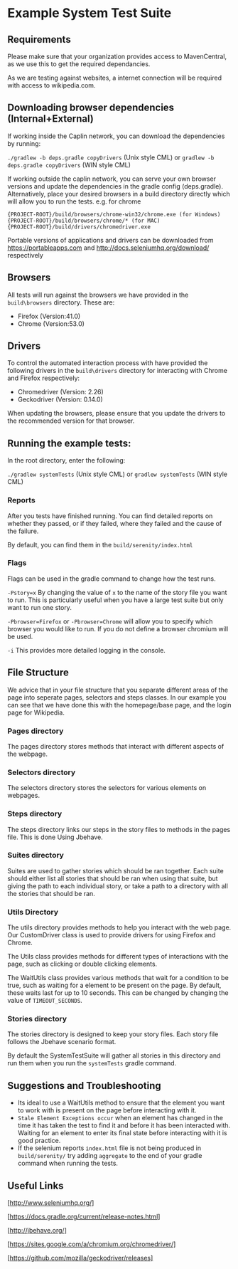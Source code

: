 # Example System Test Suite

## Requirements
  Please make sure that your organization provides access to MavenCentral, as we use this to get the required dependancies.

  As we are testing against websites, a internet connection will be required with access to wikipedia.com.

## Downloading browser dependencies (Internal+External)

If working inside the Caplin network, you can download the dependencies by running:

`./gradlew -b deps.gradle copyDrivers` (Unix style CML) or `gradlew -b deps.gradle copyDrivers` (WIN style CML)

If working outside the caplin network, you can serve your own browser versions and update the dependencies in the gradle config (deps.gradle).
Alternatively, place your desired browsers in a build directory directly which will allow you to run the tests. e.g. for chrome

```
{PROJECT-ROOT}/build/browsers/chrome-win32/chrome.exe (for Windows) {PROJECT-ROOT}/build/browsers/chrome/* (for MAC)
{PROJECT-ROOT}/build/drivers/chromedriver.exe
```

Portable versions of applications and drivers can be downloaded from https://portableapps.com and http://docs.seleniumhq.org/download/ respectively

## Browsers

All tests will run against the browsers we have provided in the `build\browsers` directory. These are:

* Firefox (Version:41.0)
* Chrome (Version:53.0)

## Drivers
To control the automated interaction process with have provided the following drivers in the `build\drivers` directory for interacting with Chrome and Firefox respectively:

* Chromedriver (Version: 2.26)
* Geckodriver (Version: 0.14.0)

When updating the browsers, please ensure that you update the drivers to the recommended version for that browser.



## Running the example tests:

In the root directory, enter the following:

`./gradlew systemTests` (Unix style CML) or `gradlew systemTests` (WIN style CML)


### Reports
After you tests have finished running. You can find detailed reports on whether they passed, or if they failed, where they failed and the cause of the failure.

By default, you can find them in the `build/serenity/index.html`

### Flags
Flags can be used in the gradle command to change how the test runs.

`-Pstory=x` By changing the value of `x` to the name of the story file you want to run. This is particularly useful when you have a large test suite but only want to run one story.

`-Pbrowser=Firefox` or `-Pbrowser=Chrome` will allow you to specify which browser you would like to run. If you do not define a browser chromium will be used.

`-i` This provides more detailed logging in the console.

## File Structure

We advice that in your file structure that you separate different areas of the page into seperate pages, selectors and steps classes. In our example you can see that we have done this with the homepage/base page, and the login page for Wikipedia.

### Pages directory
The pages directory stores methods that interact with different aspects of the webpage.

### Selectors directory
The selectors directory stores the selectors for various elements on webpages.

### Steps directory
The steps directory links our steps in the story files to methods in the pages file. This is done Using Jbehave.

### Suites directory
Suites are used to gather stories which should be ran together. Each suite should either list all stories that should be ran when using that suite, but giving the path to each individual story, or take a path to a directory with all the stories that should be ran.

### Utils Directory
The utils directory provides methods to help you interact with the web page. Our CustomDriver class is used to provide drivers for using Firefox and Chrome.

 The Utils class provides methods for different types of interactions with the page, such as clicking or double clicking elements.

 The WaitUtils class provides various methods that wait for a condition to be true, such as waiting for a element to be present on the page. By default, these waits last for up to 10 seconds. This can be changed by changing the value of `TIMEOUT_SECONDS`.

### Stories directory
The stories directory is designed to keep your story files. Each story file follows the Jbehave scenario format.

 By default the SystemTestSuite will gather all stories in this directory and run them when you run the `systemTests` gradle command.

## Suggestions and Troubleshooting

* Its ideal to use a WaitUtils method to ensure that the element you want to work with is present on the page before interacting with it.
* `Stale Element Exceptions occur` when an element has changed in the time it has taken the test to find it and before it has been interacted with. Waiting for an element to enter its final state before interacting with it is good practice.
* If the selenium reports `index.html` file is not being produced in `build/serenity/` try adding `aggregate` to the end of your gradle command when running the tests.

## Useful Links
[http://www.seleniumhq.org/]

[https://docs.gradle.org/current/release-notes.html]

[http://jbehave.org/]

[https://sites.google.com/a/chromium.org/chromedriver/]

[https://github.com/mozilla/geckodriver/releases]
